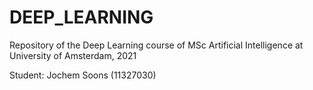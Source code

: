 # DEEP_LEARNING
Repository of the Deep Learning course of MSc Artificial Intelligence at University of Amsterdam, 2021

Student: Jochem Soons (11327030)
